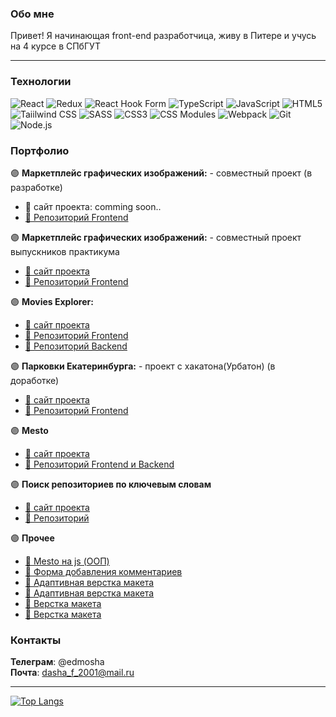 
 ### Обо мне
  
  Привет! Я начинающая front-end разработчица, живу в Питере и учусь на 4 курсе в СПбГУТ 

---

  
### Технологии
![React](https://img.shields.io/badge/react-%2361DAFB.svg?style=for-the-badge&logo=react&logoColor=%232e2d2d)
![Redux](https://img.shields.io/badge/redux-%23764abc.svg?style=for-the-badge&logo=redux&logoColor=%white)
![React Hook Form](https://img.shields.io/badge/reacthookform-%23EC5990.svg?style=for-the-badge&logo=reacthookform&logoColor=%232e2d2d)
![TypeScript](https://img.shields.io/badge/typescript-%233178C6.svg?style=for-the-badge&logo=typescript&logoColor=white)
![JavaScript](https://img.shields.io/badge/javascript-%23F7DF1E.svg?style=for-the-badge&logo=javascript&logoColor=%232e2d2d)
![HTML5](https://img.shields.io/badge/html5-%23E34F26.svg?style=for-the-badge&logo=html5&logoColor=white)
![Taiilwind CSS](https://img.shields.io/badge/tailwindcss-%2306B6D4.svg?style=for-the-badge&logo=tailwindcss&logoColor=white)
![SASS](https://img.shields.io/badge/SASS-%23CC6699.svg?style=for-the-badge&logo=SASS&logoColor=white)
![CSS3](https://img.shields.io/badge/css3-%231572B6.svg?style=for-the-badge&logo=css3&logoColor=white)
![CSS Modules](https://img.shields.io/badge/css_modules-%23000000.svg?style=for-the-badge&logo=cssmodules&logoColor=white)
![Webpack](https://img.shields.io/badge/webpack-%238DD6F9.svg?style=for-the-badge&logo=webpack&logoColor=black)
![Git](https://img.shields.io/badge/git-%23F05033.svg?style=for-the-badge&logo=git&logoColor=white)
![Node.js](https://img.shields.io/badge/node.js-%23339933.svg?style=for-the-badge&logo=nodedotjs&logoColor=white)

### Портфолио
🟣 **Маркетплейс графических изображений:** - cовместный проект (в разработке)
   * 📌 сайт проекта: comming soon.. <br>
   * [📎 Репозиторий Frontend](https://github.com/e-pass/e-pass-client) <br>
   
🟣 **Маркетплейс графических изображений:** - совместный проект выпускников практикума
   * [📌 сайт проекта](https://marketplace-of-graphic-images.github.io/frontend/) <br>
   * [📎 Репозиторий Frontend](https://github.com/Marketplace-of-graphic-images/frontend) <br>

🟣 **Movies Explorer:** <br>
   * [📌 сайт проекта](https://movies-exp.edmosha.nomoreparties.sbs) <br>
   * [📎 Репозиторий Frontend](https://github.com/edmosha/movies-explorer-frontend) <br>
   * [📎 Репозиторий Backend](https://github.com/edmosha/movies-explorer-frontend) <br>

🟣 **Парковки Екатеринбурга:** - проект с хакатона(Урбатон) (в доработке) <br>
   * [📌 сайт проекта](https://parking-zeta.vercel.app/) <br>
   * [📎 Репозиторий Frontend](https://github.com/spram1111/parking) <br>

🟣 **Mesto** <br>
   * [📌 сайт проекта](https://mesto.edmosha.nomoredomains.rocks/) <br>
   * [📎 Репозиторий Frontend и Backend](https://github.com/edmosha/react-mesto-api-full-gha) <br>
   
🟣 **Поиск репозиториев по ключевым словам** <br>
   * [📌 сайт проекта](https://edmosha.github.io/search-repositories/) <br>
   * [📎 Репозиторий](https://github.com/edmosha/search-repositories) <br>
   
🟣 **Прочее** <br>

   * [📎 Mesto на js (ООП)](https://github.com/edmosha/mesto) <br>
   * [📎 Форма добавления комментариев](https://github.com/edmosha/comments-block) <br>
   * [📎 Адаптивная верстка макета](https://github.com/edmosha/russian-travel) <br>
   * [📎 Адаптивная верстка макета](https://github.com/edmosha/watch) <br>
   * [📎 Верстка макета](https://github.com/edmosha/how-to-learn) <br>
   * [📎 Верстка макета](https://github.com/edmosha/beauty) <br>


### Контакты

**Телеграм**: @edmosha <br>
**Почта**: dasha_f_2001@mail.ru

---


[![Top Langs](https://github-readme-stats.vercel.app/api/top-langs/?username=edmosha&layout=compact&theme=buefy&hide_border=true&border_radius=10)](https://github.com/anuraghazra/github-readme-stats)
